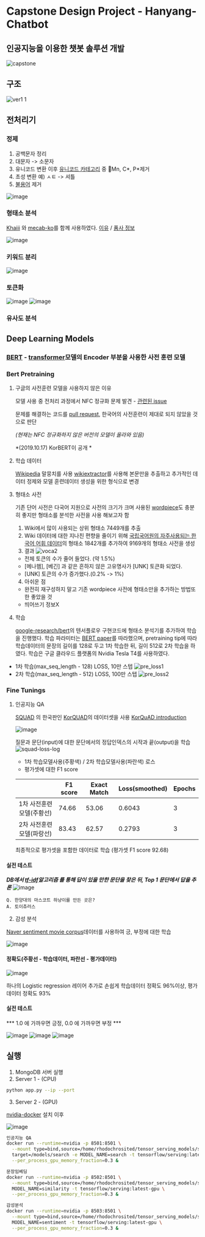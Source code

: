 # Capstone Design Project - Hanyang-Chatbot
## 인공지능을 이용한 챗봇 솔루션 개발
![capstone](https://user-images.githubusercontent.com/12870549/62102215-1b74e500-b2d3-11e9-97d0-2b5444eef47d.jpg)

## 구조
![ver1 1](https://user-images.githubusercontent.com/12870549/58152750-46760380-7ca8-11e9-966d-228c522dc6e8.png)

## 전처리기
### 정제
1. 공백문자 정리
2. 대문자 -> 소문자
3. 유니코드 변환 이후 [유니코드 카테고리](https://www.fileformat.info/info/unicode/category/index.htm) 중 Mn, C*, P*제거
4. 초성 변환 예) ㅅㅌ -> 셔틀
5. [불용어](https://www.ranks.nl/stopwords/korean) 제거

![image](https://user-images.githubusercontent.com/12870549/58176137-9d95cb80-7cdc-11e9-8cb1-05d9247b8f7e.png)
### 형태소 분석

[Khaiii](https://github.com/kakao/khaiii) 와 [mecab-ko](https://bitbucket.org/eunjeon/mecab-ko-dic)를 함께 사용하였다. [이유](https://www.notion.so/mhlee/Khaiii-vs-Mecab-444874c394d3461eb6d8ece8b6615a5d) / [품사 정보](https://docs.google.com/spreadsheets/d/1-9blXKjtjeKZqsf4NzHeYJCrr49-nXeRF6D80udfcwY/edit?usp=sharing)

![image](https://user-images.githubusercontent.com/12870549/58176400-244aa880-7cdd-11e9-8bd1-7bc8641008bb.png)
### 키워드 분리
![image](https://user-images.githubusercontent.com/12870549/58177973-4b56a980-7ce0-11e9-9dd8-45adbb74f0f5.png)
### 토큰화
![image](https://user-images.githubusercontent.com/12870549/58178014-5f9aa680-7ce0-11e9-9742-954f31db95bf.png)
![image](https://user-images.githubusercontent.com/12870549/58180415-084b0500-7ce5-11e9-8e95-741ff1fde7e7.png)


### 유사도 분석

## Deep Learning Models
### [BERT](https://arxiv.org/pdf/1810.04805.pdf) - [transformer](https://arxiv.org/abs/1706.03762)모델의 Encoder 부분을 사용한 사전 훈련 모델


### Bert Pretraining
1. 구글의 사전훈련 모델을 사용하지 않은 이유

    모델 사용 중 전처리 과정에서 NFC 정규화 문제 발견 - [관련된 issue](https://github.com/google-research/bert/issues/138)

    문제를 해결하는 코드를 [pull request](https://github.com/google-research/bert/pull/512), 한국어의 사전훈련이 제대로 되지 않았을 것으로 판단

    *(현재는 NFC 정규화하지 않은 버전의 모델이 올라와 있음)*
    
    *(2019.10.17) KorBERT이 공개 *
2. 학습 데이터

   [Wikipedia](https://ko.wikipedia.org/wiki/%EC%9C%84%ED%82%A4%EB%B0%B1%EA%B3%BC:%EB%8D%B0%EC%9D%B4%ED%84%B0%EB%B2%A0%EC%9D%B4%EC%8A%A4_%EB%8B%A4%EC%9A%B4%EB%A1%9C%EB%93%9C) 말뭉치를 사용 [wikiextractor](https://github.com/attardi/wikiextractor)를 사용해 본문만을 추출하고 추가적인 데이터 정제와 모델 훈련데이터 생성을 위한 형식으로 변경
3. 형태소 사전

   기존 단어 사전은 다국어 지원으로 사전의 크기가 크며 사용된 [wordpiece](https://arxiv.org/pdf/1609.08144.pdf)도 충분히 좋지만 형태소를 분석한 사전을 사용 해보고자 함

   1. Wiki에서 많이 사용되는 상위 형태소 7449개를 추출
   2. Wiki 데이터에 대한 지나친 편향을 줄이기 위해 [국립국어원의 자주사용되는 한국어 어휘 데이터](https://ko.wiktionary.org/wiki/%EB%B6%80%EB%A1%9D:%EC%9E%90%EC%A3%BC_%EC%93%B0%EC%9D%B4%EB%8A%94_%ED%95%9C%EA%B5%AD%EC%96%B4_%EB%82%B1%EB%A7%90_5800)의 형태소 1842개를 추가하여 9169개의 형태소 사전을 생성
   3. 결과
    ![voca2](https://user-images.githubusercontent.com/12870549/58157120-a4a7e400-7cb2-11e9-9ff7-2e98aeb991c9.png)
    - 전체 토큰의 수가 줄어 들었다. (약 1.5%)
    - [메나헴], [베긴] 과 같은 흔하지 않은 고유명사가 [UNK] 토큰화 되었다.
    - [UNK] 토큰의 수가 증가했다.(0.2% -> 1%)
   4. 아쉬운 점
     - 완전히 재구성하지 말고 기존 wordpiece 사전에 형태소만을 추가하는 방법또한 좋았을 것
     - 띄어쓰기 정보X
4. 학습

    [google-research/bert](https://github.com/google-research/bert)의 텐서플로우 구현코드에 형태소 분석기를 추가하여 학습을 진행했다. 학습 파라미터는 [BERT paper](https://arxiv.org/pdf/1810.04805.pdf)를 따라했으며, pretraining tip에 따라 학습데이터의 문장의 길이를 128로 두고 1차 학습한 뒤, 길이 512로 2차 학습을 하였다. 학습은 구글 클라우드 플랫폼의 Nvidia Tesla T4를 사용하였다.

- 1차 학습(max_seq_length - 128) LOSS, 10만 스텝
![pre_loss1](https://user-images.githubusercontent.com/12870549/58158773-0ddd2680-7cb6-11e9-94fa-bcaa8260b422.png)
- 2차 학습(max_seq_length - 512) LOSS, 100만 스텝
![pre_loss2](https://user-images.githubusercontent.com/12870549/58158771-0ddd2680-7cb6-11e9-8c0c-6e644e49ba25.png)

### Fine Tunings
1. 인공지능 QA

    [SQUAD](https://rajpurkar.github.io/SQuAD-explorer/) 의 한국판인 [KorQUAD](https://korquad.github.io/)의 데이터셋을 사용 [KorQuAD introduction](https://www.slideshare.net/SeungyoungLim/korquad-introduction)

    ![image](https://user-images.githubusercontent.com/12870549/58159814-39611080-7cb8-11e9-9d16-4bd39234358f.png)

    질문과 문단(input)에 대한 문단에서의 정답인덱스의 시작과 끝(output)을 학습
    ![squad-loss-log](https://user-images.githubusercontent.com/12870549/58160979-631b3700-7cba-11e9-8264-8045c9f48f28.png)

    - 1차 학습모델사용(주황색) / 2차 학습모델사용(파란색) 로스
    - 평가셋에 대한 F1 score

    |                           | F1 score | Exact Match | Loss(smoothed) | Epochs |
    |:-------------------------:|----------|-------------|----------------|--------|
    | 1차 사전훈련 모델(주황선) | 74.66    | 53.06       | 0.6043         | 3      |
    | 2차 사전훈련 모델(파랑선) | 83.43    | 62.57       | 0.2793         | 3      |

    최종적으로 평가셋을 포함한 데이터로 학습 (평가셋 F1 score 92.68)

#### 실전 테스트

***DB에서 [tf-idf](https://ko.wikipedia.org/wiki/Tf-idf)알고리즘 를 통해 답이 있을 만한 문단을 찾은 뒤, Top 1 문단에서 답을 추론***
![image](https://user-images.githubusercontent.com/12870549/58178432-2ca4e280-7ce1-11e9-99a2-f6cfcfb11bd4.png)

```
Q. 한양대의 마스코트 하냥이를 만든 곳은?
A. 토이츄러스
```
2. 감성 분석

[Naver sentiment movie corpus](https://github.com/e9t/nsmc/)데이터를 사용하여 긍, 부정에 대한 학습

![image](https://user-images.githubusercontent.com/12870549/58162013-4da70c80-7cbc-11e9-9510-3fc5570bb9e5.png)

#### 정확도(주황선 - 학습데이터, 파란선 - 평가데이터)
![image](https://user-images.githubusercontent.com/12870549/58162772-c2c71180-7cbd-11e9-8ea5-1c9e16405062.png)

하나의 Logistic regression 레이어 추가로 손쉽게 학습데이터 정확도 96%이상, 평가데이터 정확도 93%

#### 실전 테스트
*** 1.0 에 가까우면 긍정, 0.0 에 가까우면 부정 ***

![image](https://user-images.githubusercontent.com/12870549/58179390-13049a80-7ce3-11e9-837c-ad13f83c6508.png)
![image](https://user-images.githubusercontent.com/12870549/58180828-ad65dd80-7ce5-11e9-9a82-736f7df5952c.png)
![image](https://user-images.githubusercontent.com/12870549/58181033-00d82b80-7ce6-11e9-9560-884a1419edc2.png)

## 실행
1. MongoDB 서버 실행
2. Server 1 - (CPU)
```bash
python app.py --ip --port
```
3. Server 2 - (GPU)

[nvidia-docker](https://github.com/NVIDIA/nvidia-docker) 설치 이후

![image](https://user-images.githubusercontent.com/12870549/58275636-7fa99300-7dd0-11e9-9baa-60ba1aff82de.png)

```bash
인공지능 QA
docker run --runtime=nvidia -p 8501:8501 \
  --mount type=bind,source=/home/rhodochrosited/tensor_serving_models/search/,\
  target=/models/search -e MODEL_NAME=search -t tensorflow/serving:latest-gpu \
  --per_process_gpu_memory_fraction=0.3 &
```
```bash
문장임베딩
docker run --runtime=nvidia -p 8502:8501 \
  --mount type=bind,source=/home/rhodochrosited/tensor_serving_models/similarity/,target=/models/similarity -e \
  MODEL_NAME=similarity -t tensorflow/serving:latest-gpu \
  --per_process_gpu_memory_fraction=0.3 &
```
```bash
감성분석
docker run --runtime=nvidia -p 8503:8501 \
  --mount type=bind,source=/home/rhodochrosited/tensor_serving_models/sentiment/,target=/models/sentiment -e \
  MODEL_NAME=sentiment -t tensorflow/serving:latest-gpu \
  --per_process_gpu_memory_fraction=0.3 &
```
